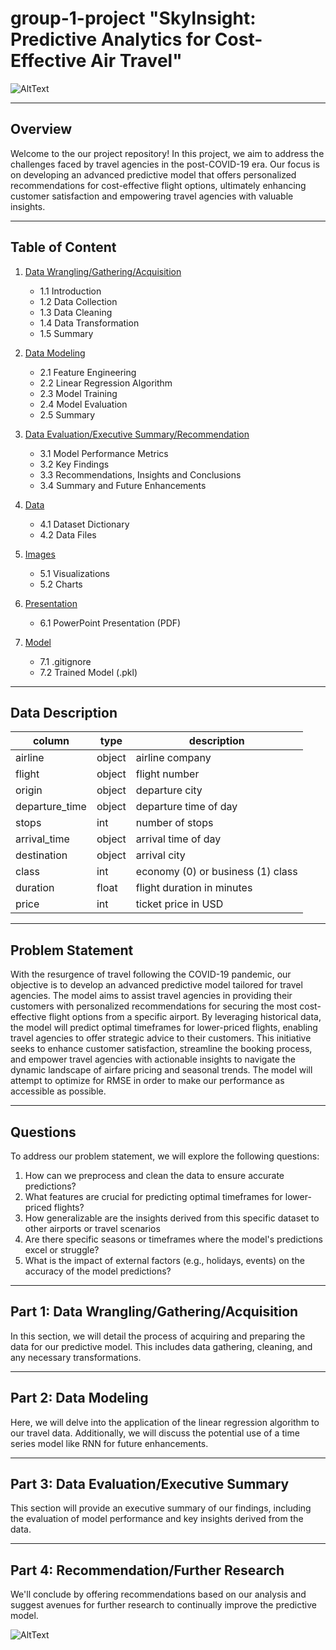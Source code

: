 # group-1-project "SkyInsight: Predictive Analytics for Cost-Effective Air Travel"


![AltText](https://www.latentview.com/wp-content/uploads/2023/08/ai-and-analytics-in-the-airline-industry-driving-efficiency-and-enhancing-cx-featured.jpg)

---

## Overview

Welcome to the our project repository! In this project, we aim to address the challenges faced by travel agencies in the post-COVID-19 era. Our focus is on developing an advanced predictive model that offers personalized recommendations for cost-effective flight options, ultimately enhancing customer satisfaction and empowering travel agencies with valuable insights.

---

## Table of Content

1. [Data Wrangling/Gathering/Acquisition](01_Data_Wrangling_Gathering_Acquisition.ipynb)
   - 1.1 Introduction
   - 1.2 Data Collection
   - 1.3 Data Cleaning
   - 1.4 Data Transformation
   - 1.5 Summary

2. [Data Modeling](02_Data_Modeling.ipynb)
   - 2.1 Feature Engineering
   - 2.2 Linear Regression Algorithm
   - 2.3 Model Training
   - 2.4 Model Evaluation
   - 2.5 Summary

3. [Data Evaluation/Executive Summary/Recommendation](03_Data_Evaluation_Executive_Summary.ipynb)
   - 3.1 Model Performance Metrics
   - 3.2 Key Findings
   - 3.3 Recommendations, Insights and Conclusions
   - 3.4 Summary and Future Enhancements

4. [Data](data/)
   - 4.1 Dataset Dictionary
   - 4.2 Data Files

5. [Images](images/)
   - 5.1 Visualizations
   - 5.2 Charts

6. [Presentation](presentation/)
   - 6.1 PowerPoint Presentation (PDF)

7. [Model](model/)
   - 7.1 .gitignore
   - 7.2 Trained Model (.pkl)
   


---

## Data Description

<div align='center'>

| column         | type   | description                       |
| -------------- | ------ | --------------------------------- |
| airline        | object | airline company                   |
| flight         | object | flight number                     |
| origin         | object | departure city                    |
| departure_time | object | departure time of day             |
| stops          | int    | number of stops                   |
| arrival_time   | object | arrival time of day               |
| destination    | object | arrival city                      |
| class          | int    | economy (0) or business (1) class |
| duration       | float  | flight duration in minutes        |
| price          | int    | ticket price in USD               |

</div>


---

## Problem Statement

With the resurgence of travel following the COVID-19 pandemic, our objective is to develop an advanced predictive model tailored for travel agencies. The model aims to assist travel agencies in providing their customers with personalized recommendations for securing the most cost-effective flight options from a specific airport. By leveraging historical data, the model will predict optimal timeframes for lower-priced flights, enabling travel agencies to offer strategic advice to their customers. This initiative seeks to enhance customer satisfaction, streamline the booking process, and empower travel agencies with actionable insights to navigate the dynamic landscape of airfare pricing and seasonal trends. The model will attempt to optimize for RMSE in order to make our performance as accessible as possible.

---

## Questions

To address our problem statement, we will explore the following questions:

1. How can we preprocess and clean the data to ensure accurate predictions?
2. What features are crucial for predicting optimal timeframes for lower-priced flights?
3. How generalizable are the insights derived from this specific dataset to other airports or travel scenarios
4. Are there specific seasons or timeframes where the model's predictions excel or struggle?
5. What is the impact of external factors (e.g., holidays, events) on the accuracy of the model predictions?

---

## Part 1: Data Wrangling/Gathering/Acquisition

In this section, we will detail the process of acquiring and preparing the data for our predictive model. This includes data gathering, cleaning, and any necessary transformations.

---

## Part 2: Data Modeling

Here, we will delve into the application of the linear regression algorithm to our travel data. Additionally, we will discuss the potential use of a time series model like RNN for future enhancements.

---

## Part 3: Data Evaluation/Executive Summary

This section will provide an executive summary of our findings, including the evaluation of model performance and key insights derived from the data.

---

## Part 4: Recommendation/Further Research

We'll conclude by offering recommendations based on our analysis and suggest avenues for further research to continually improve the predictive model.

![AltText](https://media.licdn.com/dms/image/D5612AQFwNc05_ndXIQ/article-cover_image-shrink_720_1280/0/1698694514274?e=1710979200&v=beta&t=ibpfjqzM24Lot2cKZ34GcW-3A4rDEQB5G5FKEhNEnhY)
